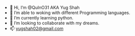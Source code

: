 - 👋 Hi, I’m @QuInO31 AKA Yug Shah
- 👀 I’m able to woking with different Programming languages.
- 🌱 I’m currently learning python.
- 💞️ I’m looking to collaborate with my dreams.
- 📫 yugshah02@gmail.com

<!---
QuInO31/QuInO31 is a ✨ special ✨ repository because its `README.md` (this file) appears on your GitHub profile.
You can click the Preview link to take a look at your changes.
--->
